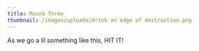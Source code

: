 ```yaml
---
title: Round Three
thumbnail: /images/uploads/drink on edge of destruction.png
---
```

As we go a lil something like this, HIT IT!
